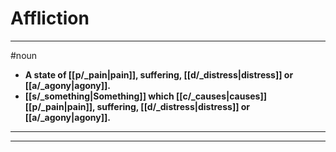 # Affliction
---
#noun
- **A state of [[p/_pain|pain]], suffering, [[d/_distress|distress]] or [[a/_agony|agony]].**
- **[[s/_something|Something]] which [[c/_causes|causes]] [[p/_pain|pain]], suffering, [[d/_distress|distress]] or [[a/_agony|agony]].**
---
---

